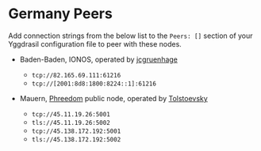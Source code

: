# Germany Peers

Add connection strings from the below list to the `Peers: []` section of your
Yggdrasil configuration file to peer with these nodes.

* Baden-Baden, IONOS, operated by [jcgruenhage](https://jcg.re/)
  * `tcp://82.165.69.111:61216`
  * `tcp://[2001:8d8:1800:8224::1]:61216`

* Mauern, [Phreedom](https://phreedom.club) public node, operated by [Tolstoevsky](https://rawtext.club/~tolstoevsky)
  * `tcp://45.11.19.26:5001`
  * `tls://45.11.19.26:5002`
  * `tcp://45.138.172.192:5001`
  * `tls://45.138.172.192:5002`
